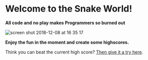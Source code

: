 # Welcome to the Snake World!

**All code and no play makes Programmers so burned out**

![screen shot 2018-12-08 at 16 35 17](https://user-images.githubusercontent.com/17026751/49688276-67d2a100-fb07-11e8-8971-a00d4057906a.png)

**Enjoy the fun in the moment and create some highscores.**

Think you can beat the current high score? <a href="">Then give it a try here</a>.
